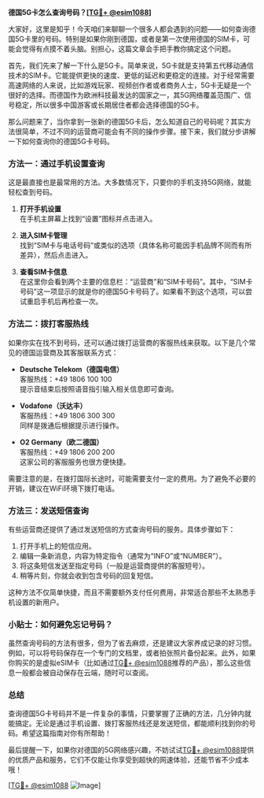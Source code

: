 **德国5G卡怎么查询号码？[[TG💪+ @esim1088](https://t.me/s/esim1088)]**

大家好，这里是知乎！今天咱们来聊聊一个很多人都会遇到的问题——如何查询德国5G卡里的号码。特别是如果你刚到德国，或者是第一次使用德国的SIM卡，可能会觉得有点摸不着头脑。别担心，这篇文章会手把手教你搞定这个问题。

首先，我们先来了解一下什么是5G卡。简单来说，5G卡就是支持第五代移动通信技术的SIM卡。它能提供更快的速度、更低的延迟和更稳定的连接。对于经常需要高速网络的人来说，比如游戏玩家、视频创作者或者商务人士，5G卡无疑是一个很好的选择。而德国作为欧洲科技最发达的国家之一，其5G网络覆盖范围广、信号稳定，所以很多中国游客或长期居住者都会选择德国的5G卡。

那么问题来了，当你拿到一张新的德国5G卡后，怎么知道自己的号码呢？其实方法很简单，不过不同的运营商可能会有不同的操作步骤。接下来，我们就分步讲解一下如何查询你的德国5G卡号码。

### 方法一：通过手机设置查询

这是最直接也是最常用的方法。大多数情况下，只要你的手机支持5G网络，就能轻松查到号码。

1. **打开手机设置**  
   在手机主屏幕上找到“设置”图标并点击进入。

2. **进入SIM卡管理**  
   找到“SIM卡与电话号码”或类似的选项（具体名称可能因手机品牌不同而有所差异），然后点击进入。

3. **查看SIM卡信息**  
   在这里你会看到两个主要的信息栏：“运营商”和“SIM卡号码”。其中，“SIM卡号码”这一项显示的就是你的德国5G卡号码了。如果看不到这个选项，可以尝试重启手机后再检查一次。

### 方法二：拨打客服热线

如果你实在找不到号码，还可以通过拨打运营商的客服热线来获取。以下是几个常见的德国运营商及其客服联系方式：

- **Deutsche Telekom（德国电信）**  
  客服热线：+49 1806 100 100  
  提示音结束后按照语音指引输入相关信息即可查询。

- **Vodafone（沃达丰）**  
  客服热线：+49 1806 300 300  
  同样是拨通后根据提示进行操作。

- **O2 Germany（欧二德国）**  
  客服热线：+49 1806 200 200  
  这家公司的客服服务也很方便快捷。

需要注意的是，在拨打国际长途时，可能需要支付一定的费用。为了避免不必要的开销，建议在WiFi环境下拨打电话。

### 方法三：发送短信查询

有些运营商还提供了通过发送短信的方式查询号码的服务。具体步骤如下：

1. 打开手机上的短信应用。
2. 编辑一条新消息，内容为特定指令（通常为“INFO”或“NUMBER”）。
3. 将这条短信发送至指定号码（一般是运营商提供的客服短号）。
4. 稍等片刻，你就会收到包含号码的回复短信。

这种方法不仅简单快捷，而且不需要额外支付任何费用，非常适合那些不太熟悉手机设置的新用户。

### 小贴士：如何避免忘记号码？

虽然查询号码的方法有很多，但为了省去麻烦，还是建议大家养成记录的好习惯。例如，可以将号码保存在一个专门的文档里，或者拍张照片备份起来。此外，如果你购买的是虚拟eSIM卡（比如通过[TG💪+ @esim1088](https://t.me/s/esim1088)推荐的产品），那么这些信息一般都会被自动保存在云端，随时可以查阅。

### 总结

查询德国5G卡号码并不是一件复杂的事情，只要掌握了正确的方法，几分钟内就能搞定。无论是通过手机设置、拨打客服热线还是发送短信，都能顺利找到你的号码。希望这篇指南对你有所帮助！

最后提醒一下，如果你对德国的5G网络感兴趣，不妨试试[TG💪+ @esim1088](https://t.me/s/esim1088)提供的优质产品和服务，它们不仅能让你享受到超快的网速体验，还能节省不少成本哦！

[[TG💪+ @esim1088](https://t.me/s/esim1088) ![Image](https://i.postimg.cc/4NQfJmqS/Snipaste-2025-05-13-00-14-12.png)]
